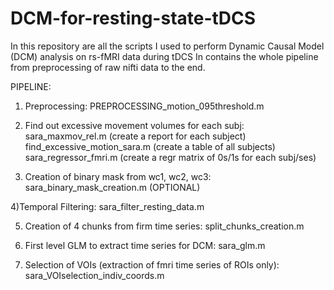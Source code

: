 # DCM-for-resting-state-tDCS

In this repository are all the scripts I used to perform Dynamic Causal Model (DCM) analysis on rs-fMRI data during tDCS
In contains the whole pipeline from preprocessing of raw nifti data to the end.

PIPELINE:

1) Preprocessing: PREPROCESSING_motion_095threshold.m

2) Find out excessive movement volumes for each subj: sara_maxmov_rel.m (create a report for each subject)
                                                      find_excessive_motion_sara.m  (create a table of all subjects)
                                                      sara_regressor_fmri.m  (create a regr matrix of 0s/1s for each subj/ses)

3) Creation of binary mask from wc1, wc2, wc3:    sara_binary_mask_creation.m (OPTIONAL) 

4)Temporal Filtering:                             sara_filter_resting_data.m

5) Creation of 4 chunks from firm time series:    split_chunks_creation.m

6) First level GLM to extract time series for DCM:  sara_glm.m

7) Selection of VOIs (extraction of fmri time series of ROIs only):   sara_VOIselection_indiv_coords.m
